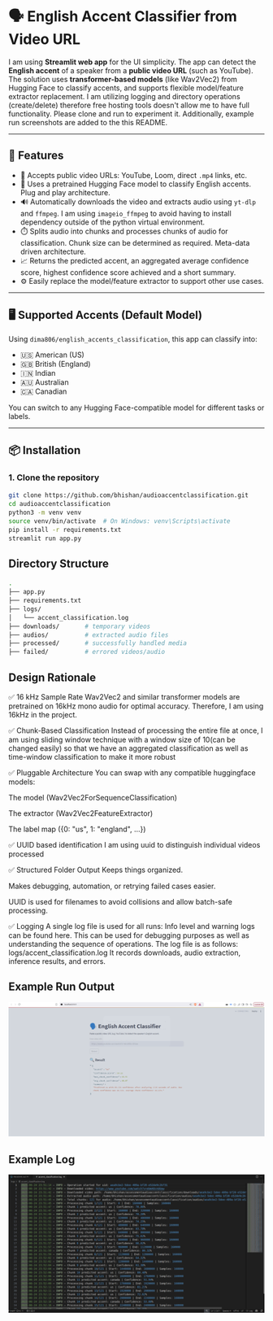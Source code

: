 # 🗣️ English Accent Classifier from Video URL

I am using **Streamlit web app** for the UI simplicity. The app can detect the **English accent** of a speaker from a **public video URL** (such as YouTube). The solution uses **transformer-based models** (like Wav2Vec2) from Hugging Face to classify accents, and supports flexible model/feature extractor replacement. I am utilizing logging and directory operations (create/delete) therefore free hosting tools doesn't allow me to have full functionality. Please clone and run to experiment it. Additionally, example run screenshots are added to the this README.

---

## 🚀 Features

- 🎥 Accepts public video URLs: YouTube, Loom, direct `.mp4` links, etc.
- 🧠 Uses a pretrained Hugging Face model to classify English accents. Plug and play architecture. 
- 🔊 Automatically downloads the video and extracts audio using `yt-dlp` and `ffmpeg`. I am using `imageio_ffmpeg` to avoid having to install dependency outside of the python virtual environment.
- ⏱️ Splits audio into chunks and processes chunks of audio for classification. Chunk size can be determined as required. Meta-data driven architecture. 
- 📈 Returns the predicted accent, an aggregated average confidence score, highest confidence score achieved and a short summary.
- ⚙️ Easily replace the model/feature extractor to support other use cases.

---

## 🖥️ Supported Accents (Default Model)

Using `dima806/english_accents_classification`, this app can classify into:

- 🇺🇸 American (US)
- 🇬🇧 British (England)
- 🇮🇳 Indian
- 🇦🇺 Australian
- 🇨🇦 Canadian

You can switch to any Hugging Face-compatible model for different tasks or labels.

---

## 📦 Installation

### 1. Clone the repository

```bash
git clone https://github.com/bhishan/audioaccentclassification.git
cd audioaccentclassification
python3 -m venv venv
source venv/bin/activate  # On Windows: venv\Scripts\activate
pip install -r requirements.txt
streamlit run app.py
```

## Directory Structure
```bash
.
├── app.py
├── requirements.txt
├── logs/
│   └── accent_classification.log
├── downloads/       # temporary videos
├── audios/          # extracted audio files
├── processed/       # successfully handled media
├── failed/          # errored videos/audio
```

## Design Rationale

✅ 16 kHz Sample Rate
Wav2Vec2 and similar transformer models are pretrained on 16kHz mono audio for optimal accuracy. Therefore, I am using 16kHz in the project.

✅ Chunk-Based Classification
Instead of processing the entire file at once, I am using sliding window technique with a window size of 10(can be changed easily) so that we have an aggregated classification as well as time-window classification to make it more robust

✅ Pluggable Architecture
You can swap with any compatible huggingface models:

The model (Wav2Vec2ForSequenceClassification)

The extractor (Wav2Vec2FeatureExtractor)

The label map ({0: "us", 1: "england", ...})


✅ UUID based identification
I am using uuid to distinguish individual videos processed

✅ Structured Folder Output
Keeps things organized.

Makes debugging, automation, or retrying failed cases easier.

UUID is used for filenames to avoid collisions and allow batch-safe processing.

✅ Logging
A single log file is used for all runs:
Info level and warning logs can be found here. This can be used for debugging purposes as well as understanding the sequence of operations. 
The log file is as follows:
logs/accent_classification.log
It records downloads, audio extraction, inference results, and errors.


## Example Run Output
![App Screenshot](screenshots/examplerun.png)

## Example Log
![App Screenshot](screenshots/examplelog.png)